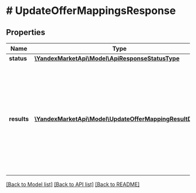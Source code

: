 # # UpdateOfferMappingsResponse

## Properties

Name | Type | Description | Notes
------------ | ------------- | ------------- | -------------
**status** | [**\YandexMarketApi\Model\ApiResponseStatusType**](ApiResponseStatusType.md) |  | [optional]
**results** | [**\YandexMarketApi\Model\UpdateOfferMappingResultDTO[]**](UpdateOfferMappingResultDTO.md) | Ошибки и предупреждения, которые появились при обработке списка характеристик. Каждый элемент списка соответствует одному товару.  Если ошибок и предупреждений нет, поле не передается. | [optional]

[[Back to Model list]](../../README.md#models) [[Back to API list]](../../README.md#endpoints) [[Back to README]](../../README.md)
